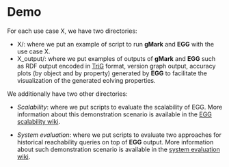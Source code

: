 # Demo

For each use case X, we have two directories:

* X/: where we put an example of script to run **gMark** and **EGG** with the use case X.
* X_output/: where we put examples of outputs of **gMark** and **EGG** such as RDF output encoded in [TriG](https://www.w3.org/TR/trig/) format, version graph output, accuracy plots (by object and by property) generated by **EGG** to facilitate the visualization of the generated eolving properties.

We additionally have two other directories:

* *Scalability*: where we put scripts to evaluate the scalability of EGG. More information about this demonstration scenario is available in the [EGG scalability wiki](https://github.com/karimalami7/EGG/wiki/Scalability).

* *System evaluation*: where we put scripts to evaluate two approaches for historical reachability queries on top of **EGG** output. More information about such demonstration scenario is available in the [system evaluation wiki](https://github.com/karimalami7/EGG/wiki/System-Evaluation:-Historical-Reachability-Queries).
